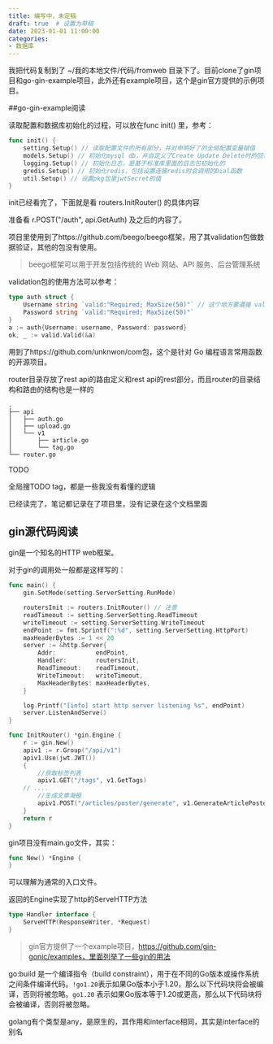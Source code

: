 ```yaml
---
title: 编写中，未定稿
draft: true  # 设置为草稿
date: 2023-01-01 11:00:00
categories:
- 数据库
---
```


我把代码复制到了 ~/我的本地文件/代码/fromweb 目录下了。目前clone了gin项目和go-gin-example项目，此外还有example项目，这个是gin官方提供的示例项目。

##go-gin-example阅读

读取配置和数据库初始化的过程，可以放在func init() 里，参考：

```go
func init() {
	setting.Setup() // 读取配置文件的所有部分，并对申明好了的全局配置变量赋值
	models.Setup() // 初始化mysql db，并自定义了Create Update Delete时的回调函数
	logging.Setup() // 初始化日志，是基于标准库里面的日志包初始化的
	gredis.Setup() // 初始化redis，包括设置连接redis时会调用的Dial函数
	util.Setup() // 设置pkg包里jwtSecret的值
}
```

init已经看完了，下面就是看 routers.InitRouter() 的具体内容

准备看   r.POST("/auth", api.GetAuth) 及之后的内容了。

项目里使用到了https://github.com/beego/beego框架，用了其validation包做数据验证，其他的包没有使用。

> beego框架可以用于开发包括传统的 Web 网站、API 服务、后台管理系统

validation包的使用方法可以参考：

```go
type auth struct {
	Username string `valid:"Required; MaxSize(50)"` // 这个地方要遵循 validation 的语法
	Password string `valid:"Required; MaxSize(50)"`
}
a := auth{Username: username, Password: password}
ok, _ := valid.Valid(&a)
```

用到了https://github.com/unknwon/com包，这个是针对 Go 编程语言常用函数的开源项目。



router目录存放了rest api的路由定义和rest api的rest部分，而且router的目录结构和路由的结构也是一样的

```shell
.
├── api
│   ├── auth.go
│   ├── upload.go
│   └── v1
│       ├── article.go
│       └── tag.go
└── router.go
```

TODO

全局搜TODO tag，都是一些我没有看懂的逻辑

已经读完了，笔记都记录在了项目里，没有记录在这个文档里面

## gin源代码阅读

gin是一个知名的HTTP web框架。

对于gin的调用处一般都是这样写的：

```go
func main() {
	gin.SetMode(setting.ServerSetting.RunMode)

	routersInit := routers.InitRouter() // 注意
	readTimeout := setting.ServerSetting.ReadTimeout
	writeTimeout := setting.ServerSetting.WriteTimeout
	endPoint := fmt.Sprintf(":%d", setting.ServerSetting.HttpPort)
	maxHeaderBytes := 1 << 20
	server := &http.Server{
		Addr:           endPoint,
		Handler:        routersInit,
		ReadTimeout:    readTimeout,
		WriteTimeout:   writeTimeout,
		MaxHeaderBytes: maxHeaderBytes,
	}

	log.Printf("[info] start http server listening %s", endPoint)
	server.ListenAndServe()
}
```

```go
func InitRouter() *gin.Engine {
	r := gin.New()
	apiv1 := r.Group("/api/v1")
	apiv1.Use(jwt.JWT())
	{
		//获取标签列表
		apiv1.GET("/tags", v1.GetTags)
    // ....
		//生成文章海报
		apiv1.POST("/articles/poster/generate", v1.GenerateArticlePoster)
	}
	return r
}
```

gin项目没有main.go文件，其实：

```go
func New() *Engine {
}
```

可以理解为通常的入口文件。

返回的Engine实现了http的ServeHTTP方法

```go
type Handler interface {
	ServeHTTP(ResponseWriter, *Request)
}
```

> gin官方提供了一个example项目，https://github.com/gin-gonic/examples，里面列举了一些gin的用法

go:build 是一个编译指令（build constraint），用于在不同的Go版本或操作系统之间条件编译代码。`!go1.20`表示如果Go版本小于1.20，那么以下代码块将会被编译，否则将被忽略。`go1.20` 表示如果Go版本等于1.20或更高，那么以下代码块将会被编译，否则将被忽略。

golang有个类型是any，是原生的，其作用和interface相同，其实是interface的别名






























































